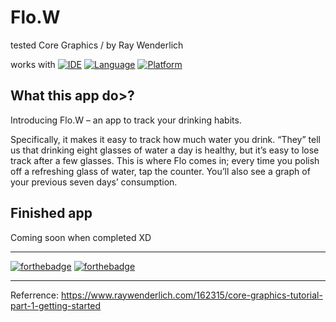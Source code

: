 # Flo.W
tested Core Graphics / by Ray Wenderlich

works with
[![IDE](https://img.shields.io/badge/Xcode-9-blue.svg)](https://developer.apple.com/xcode/)
[![Language](https://img.shields.io/badge/swift-4-orange.svg)](https://swift.org)
[![Platform](https://img.shields.io/badge/platform-iOS%2011-green.svg)](https://developer.apple.com/ios/)

## What this app do>?

Introducing Flo.W – an app to track your drinking habits.

Specifically, it makes it easy to track how much water you drink. “They” tell us that drinking eight glasses of water a day is healthy, but it’s easy to lose track after a few glasses. This is where Flo comes in; every time you polish off a refreshing glass of water, tap the counter. You’ll also see a graph of your previous seven days’ consumption.


## Finished app

Coming soon when completed XD

------

[![forthebadge](http://forthebadge.com/images/badges/made-with-swift.svg)](http://forthebadge.com) [![forthebadge](http://forthebadge.com/images/badges/built-with-love.svg)](http://forthebadge.com)

-----

Referrence: https://www.raywenderlich.com/162315/core-graphics-tutorial-part-1-getting-started
